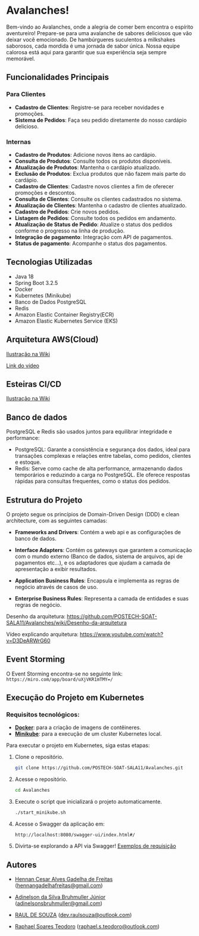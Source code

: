 # Avalanches!

Bem-vindo ao Avalanches, onde a alegria de comer bem encontra o espírito aventureiro! Prepare-se para uma avalanche de sabores deliciosos que vão deixar você emocionado. De hambúrgueres suculentos a milkshakes saborosos, cada mordida é uma jornada de sabor única. Nossa equipe calorosa está aqui para garantir que sua experiência seja sempre memorável.

## Funcionalidades Principais 

### Para Clientes
- **Cadastro de Clientes**: Registre-se para receber novidades e promoções.
- **Sistema de Pedidos**: Faça seu pedido diretamente do nosso cardápio delicioso.

### Internas

- **Cadastro de Produtos**: Adicione novos itens ao cardápio.
- **Consulta de Produtos**: Consulte todos os produtos disponíveis.
- **Atualização de Produtos**: Mantenha o cardápio atualizado.
- **Exclusão de Produtos**: Exclua produtos que não fazem mais parte do cardápio.
- **Cadastro de Clientes**: Cadastre novos clientes a fim de oferecer promoções e descontos.
- **Consulta de Clientes**: Consulte os clientes cadastrados no sistema.
- **Atualização de Clientes**: Mantenha o cadastro de clientes atualizado.
- **Cadastro de Pedidos**: Crie novos pedidos.
- **Listagem de Pedidos**: Consulte todos os pedidos em andamento.
- **Atualização de Status de Pedido**: Atualize o status dos pedidos conforme o progresso na linha de produção.
- **Integração de pagamento**: Integração com API de pagamentos.
- **Status de pagamento**: Acompanhe o status dos pagamentos.

## Tecnologias Utilizadas

- Java 18
- Spring Boot 3.2.5
- Docker
- Kubernetes (Minikube)
- Banco de Dados PostgreSQL
- Redis
- Amazon Elastic Container Registry(ECR)
- Amazon Elastic Kubernetes Service (EKS)

## Arquitetura AWS(Cloud)
[Ilustração na Wiki](https://github.com/POSTECH-SOAT-SALA11/application-avalanches-aws/wiki/Arquitetura-AWS)

[Link do vídeo](https://www.youtube.com/watch?v=uwQn1h_XoYY)

## Esteiras CI/CD
[Ilustração na Wiki](https://github.com/POSTECH-SOAT-SALA11/application-avalanches-aws/wiki/Esteiras-CI-CD)

## Banco de dados
PostgreSQL e Redis são usados juntos para equilibrar integridade e performance:

- PostgreSQL: Garante a consistência e segurança dos dados, ideal para transações complexas e relações entre tabelas, como pedidos, clientes e estoque.
- Redis: Serve como cache de alta performance, armazenando dados temporários e reduzindo a carga no PostgreSQL. Ele oferece respostas rápidas para consultas frequentes, como o status dos pedidos.

## Estrutura do Projeto

O projeto segue os princípios de Domain-Driven Design (DDD) e clean architecture, com as seguintes camadas:

- **Frameworks and Drivers**: Contém a web api e as configurações de banco de dados.

- **Interface Adapters**: Contém os gateways que garantem a comunicação com o mundo externo (Banco de dados, sistema de arquivos, api de pagamentos etc...),
e os adaptadores que ajudam a camada de apresentação a exibir resultados.

- **Application Business Rules**:  Encapsula e implementa as regras de negócio através de casos de uso.

- **Enterprise Business Rules**:  Representa a camada de entidades e suas regras de negócio.

Desenho da arquitetura: https://github.com/POSTECH-SOAT-SALA11/Avalanches/wiki/Desenho-da-arquitetura

Vídeo explicando arquitetura: https://www.youtube.com/watch?v=D3DeARWrG60

## Event Storming

O Event Storming encontra-se no seguinte link: `https://miro.com/app/board/uXjVKR1mTMY=/`

## Execução do Projeto em Kubernetes

### Requisitos tecnológicos:
- **[Docker](https://www.docker.com/)**: para a criação de imagens de contêineres.
- **[Minikube](https://minikube.sigs.k8s.io/docs/start/?arch=%2Fwindows%2Fx86-64%2Fstable%2F.exe+download)**: para a execução de um cluster Kubernetes local.

Para executar o projeto em Kubernetes, siga estas etapas:

1. Clone o repositório.
   ```bash
   git clone https://github.com/POSTECH-SOAT-SALA11/Avalanches.git
   ```

2. Acesse o repositório.
   ```bash
   cd Avalanches
   ```

3. Execute o script que inicializará o projeto automaticamente.
   ```bash
   ./start_minikube.sh
    ```

4. Acesse o Swagger da aplicação em:
   ```
   http://localhost:8080/swagger-ui/index.html#/
   ```

6. Divirta-se explorando a API via Swagger! 
[Exemplos de requisição](https://github.com/POSTECH-SOAT-SALA11/application-avalanches-aws/wiki/Exemplos-de-Requisi%C3%A7%C3%A3o)

## Autores

- [Hennan Cesar Alves Gadelha de Freitas](https://github.com/HennanGadelha)
  (hennangadelhafreitas@gmail.com)

- [Adinelson da Silva Bruhmuller Júnior](https://github.com/Doomwhite)
  (adinelsonsbruhmuller@gmail.com)

- [RAUL DE SOUZA](https://github.com/raulsouza-rm355416)
  (dev.raulsouza@outlook.com)

- [Raphael Soares Teodoro](https://github.com/raphasteodoro)
  (raphael.s.teodoro@outlook.com)
